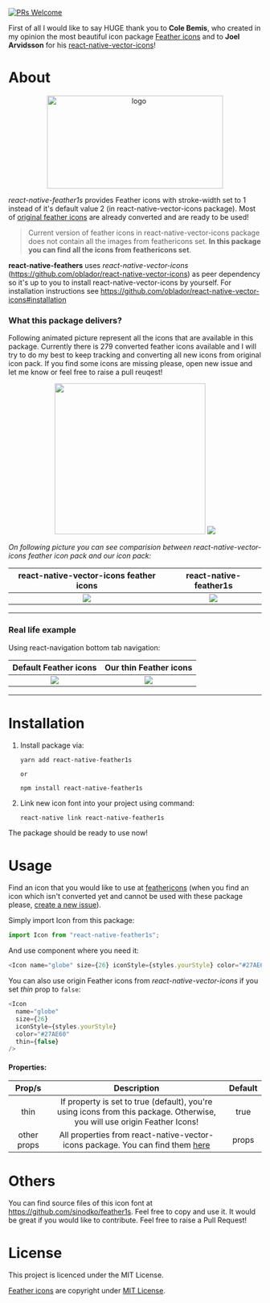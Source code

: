 [![PRs Welcome](https://img.shields.io/badge/PRs-welcome-green.svg)](https://github.com/facebook/create-react-app/pulls)

First of all I would like to say HUGE thank you to **Cole Bemis**, who created in my opinion the most beautiful icon package [Feather icons](https://feathericons.com/) and to **Joel Arvidsson** for his [react-native-vector-icons](https://github.com/oblador/react-native-vector-icons)!

# About

<p align="center">
  <img alt="logo" width="350" height="185" src="https://user-images.githubusercontent.com/33039909/61521189-fac5a900-aa0f-11e9-9f37-ce9142bdb24c.png">
</p>

_react-native-feather1s_ provides Feather icons with stroke-width set to 1 instead of it's default value 2 (in react-native-vector-icons package). Most of [original feather icons](https://feathericons.com/) are already converted and are ready to be used!

> Current version of feather icons in react-native-vector-icons package does not contain all the images from feathericons set. **In this package you can find all the icons from feathericons set**.

**react-native-feathers** uses _react-native-vector-icons_ (https://github.com/oblador/react-native-vector-icons) as peer dependency so it's up to you to install react-native-vector-icons by yourself. For installation instructions see https://github.com/oblador/react-native-vector-icons#installation

### What this package delivers?

Following animated picture represent all the icons that are available in this package. Currently there is 279 converted feather icons available and I will try to do my best to keep tracking and converting all new icons from original icon pack. If you find some icons are missing please, open new issue and let me know or feel free to raise a pull reuqest!

<p align="center">
  <img width="300" src="https://user-images.githubusercontent.com/33039909/61521869-77a55280-aa11-11e9-882e-a29e50a04067.png">
  <img src="https://media.giphy.com/media/ii2G5CUoaic46kBbue/giphy.gif">
</p>

_On following picture you can see comparision between react-native-vector-icons feather icon pack and our icon pack:_

|                                  react-native-vector-icons feather icons                                  |                                          react-native-feather1s                                           |
| :-------------------------------------------------------------------------------------------------------: | :-------------------------------------------------------------------------------------------------------: |
| ![](https://user-images.githubusercontent.com/33039909/61528019-10da6600-aa1e-11e9-946f-c119eeb173e6.png) | ![](https://user-images.githubusercontent.com/33039909/61528024-120b9300-aa1e-11e9-9e71-3d2dbc0e20d5.png) |

---

### Real life example

Using react-navigation bottom tab navigation:

|                                           Default Feather icons                                           |                                          Our thin Feather icons                                           |
| :-------------------------------------------------------------------------------------------------------: | :-------------------------------------------------------------------------------------------------------: |
| ![](https://user-images.githubusercontent.com/33039909/61456985-ab2ba280-a967-11e9-8d93-ec0cd996f899.png) | ![](https://user-images.githubusercontent.com/33039909/61456986-ac5ccf80-a967-11e9-9a78-5c8cd35f76b1.png) |

---

# Installation

1. Install package via:

   ```npm
   yarn add react-native-feather1s

   or

   npm install react-native-feather1s
   ```

2. Link new icon font into your project using command:

   ```npm
   react-native link react-native-feather1s
   ```

The package should be ready to use now!

# Usage

Find an icon that you would like to use at [feathericons](https://feathericons.com/) (when you find an icon which isn't converted yet and cannot be used with these package please, [create a new issue](https://github.com/sinodko/react-native-feather1s/issues/new)).

Simply import Icon from this package:

```js
import Icon from "react-native-feather1s";
```

And use component where you need it:

```js
<Icon name="globe" size={26} iconStyle={styles.yourStyle} color="#27AE60" />
```

You can also use origin Feather icons from _react-native-vector-icons_ if you set _thin_ prop to `false`:

```js
<Icon
  name="globe"
  size={26}
  iconStyle={styles.yourStyle}
  color="#27AE60"
  thin={false}
/>
```

#### Properties:

|   Prop/s    |                                                                     Description                                                                      | Default |
| :---------: | :--------------------------------------------------------------------------------------------------------------------------------------------------: | :-----: |
|    thin     |              If property is set to true (default), you're using icons from this package. Otherwise, you will use origin Feather Icons!               |  true   |
| other props | All properties from react-native-vector-icons package. You can find them [here](https://github.com/oblador/react-native-vector-icons#icon-component) |  props  |

# Others

You can find source files of this icon font at https://github.com/sinodko/feather1s. Feel free to copy and use it. It would be great if you would like to contribute. Feel free to raise a Pull Request!

# License

This project is licenced under the MIT License.

[Feather icons](https://feathericons.com/) are copyright under [MIT License](https://github.com/feathericons/feather/blob/master/LICENSE).
